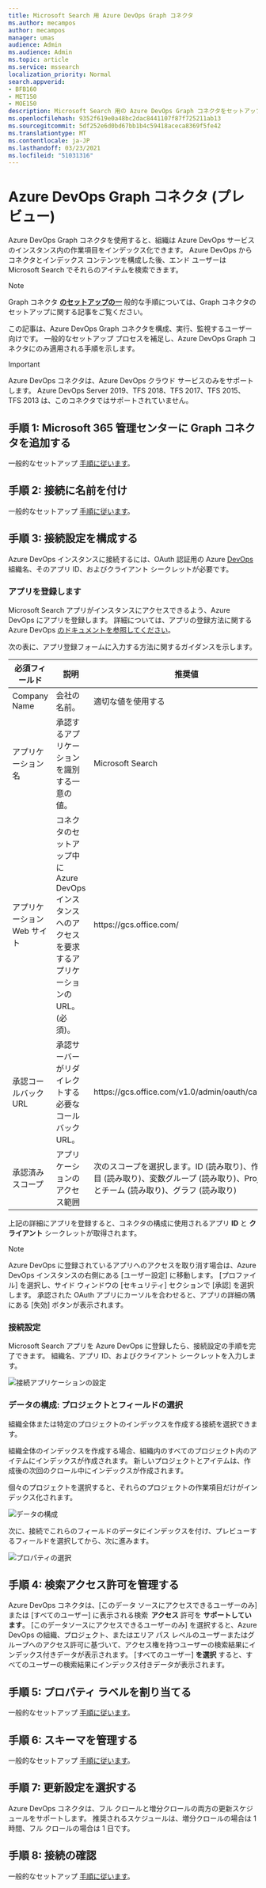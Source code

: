 ```yaml
---
title: Microsoft Search 用 Azure DevOps Graph コネクタ
ms.author: mecampos
author: mecampos
manager: umas
audience: Admin
ms.audience: Admin
ms.topic: article
ms.service: mssearch
localization_priority: Normal
search.appverid:
- BFB160
- MET150
- MOE150
description: Microsoft Search 用の Azure DevOps Graph コネクタをセットアップする
ms.openlocfilehash: 9352f619e0a48bc2dac8441107f87f725211ab13
ms.sourcegitcommit: 5df252e6d0bd67bb1b4c59418aceca8369f5fe42
ms.translationtype: MT
ms.contentlocale: ja-JP
ms.lasthandoff: 03/23/2021
ms.locfileid: "51031316"
---
```

<!---Previous ms.author: shgrover --->

# <a name="azure-devops-graph-connector-preview"></a>Azure DevOps Graph コネクタ (プレビュー)

Azure DevOps Graph コネクタを使用すると、組織は Azure DevOps サービスのインスタンス内の作業項目をインデックス化できます。 Azure DevOps からコネクタとインデックス コンテンツを構成した後、エンド ユーザーは Microsoft Search でそれらのアイテムを検索できます。

> [!NOTE]
> Graph コネクタ [**のセットアップの一**](configure-connector.md) 般的な手順については、Graph コネクタのセットアップに関する記事をご覧ください。

この記事は、Azure DevOps Graph コネクタを構成、実行、監視するユーザー向けです。 一般的なセットアップ プロセスを補足し、Azure DevOps Graph コネクタにのみ適用される手順を示します。

>[!IMPORTANT]
>Azure DevOps コネクタは、Azure DevOps クラウド サービスのみをサポートします。 Azure DevOps Server 2019、TFS 2018、TFS 2017、TFS 2015、TFS 2013 は、このコネクタではサポートされていません。

<!---## Before you get started-->

<!---Insert "Before you get started" recommendations for this data source-->

## <a name="step-1-add-a-graph-connector-in-the-microsoft-365-admin-center"></a>手順 1: Microsoft 365 管理センターに Graph コネクタを追加する

一般的なセットアップ [手順に従います](./configure-connector.md)。
<!---If the above phrase does not apply, delete it and insert specific details for your data source that are different from general setup 
instructions.-->

## <a name="step-2-name-the-connection"></a>手順 2: 接続に名前を付け

一般的なセットアップ [手順に従います](./configure-connector.md)。
<!---If the above phrase does not apply, delete it and insert specific details for your data source that are different from general setup 
instructions.-->

## <a name="step-3-configure-the-connection-settings"></a>手順 3: 接続設定を構成する

Azure DevOps インスタンスに接続するには、OAuth 認証用の Azure [DevOps](/azure/devops/organizations/accounts/create-organization) 組織名、そのアプリ ID、およびクライアント シークレットが必要です。

### <a name="register-an-app"></a>アプリを登録します

Microsoft Search アプリがインスタンスにアクセスできるよう、Azure DevOps にアプリを登録します。 詳細については、アプリの登録方法に関する Azure DevOps [のドキュメントを参照してください](/azure/devops/integrate/get-started/authentication/oauth?preserve-view=true&view=azure-devops#register-your-app)。

次の表に、アプリ登録フォームに入力する方法に関するガイダンスを示します。

必須フィールド | 説明 | 推奨値
--- | --- | ---
| Company Name         | 会社の名前。 | 適切な値を使用する   |
| アプリケーション名     | 承認するアプリケーションを識別する一意の値。    | Microsoft Search     |
| アプリケーション Web サイト  | コネクタのセットアップ中に Azure DevOps インスタンスへのアクセスを要求するアプリケーションの URL。 (必須)。  | https://<span>gcs.office.</span>com/
| 承認コールバック URL        | 承認サーバーがリダイレクトする必要なコールバック URL。 | https://<span>gcs.office.</span>com/v1.0/admin/oauth/callback|
| 承認済みスコープ | アプリケーションのアクセス範囲 | 次のスコープを選択します。ID (読み取り)、作業項目 (読み取り)、変数グループ (読み取り)、Project とチーム (読み取り)、グラフ (読み取り)|

上記の詳細にアプリを登録すると、コネクタの構成に使用されるアプリ **ID** と **クライアント** シークレットが取得されます。

>[!NOTE]
>Azure DevOps に登録されているアプリへのアクセスを取り消す場合は、Azure DevOps インスタンスの右側にある [ユーザー設定] に移動します。 [プロファイル] を選択し、サイド ウィンドウの [セキュリティ] セクションで [承認] を選択します。 承認された OAuth アプリにカーソルを合わせると、アプリの詳細の隅にある [失効] ボタンが表示されます。

### <a name="connection-settings"></a>接続設定

Microsoft Search アプリを Azure DevOps に登録したら、接続設定の手順を完了できます。 組織名、アプリ ID、およびクライアント シークレットを入力します。

![接続アプリケーションの設定](media/ADO_Connection_settings_2.png)

### <a name="configure-data-select-projects-and-fields"></a>データの構成: プロジェクトとフィールドの選択

組織全体または特定のプロジェクトのインデックスを作成する接続を選択できます。

組織全体のインデックスを作成する場合、組織内のすべてのプロジェクト内のアイテムにインデックスが作成されます。 新しいプロジェクトとアイテムは、作成後の次回のクロール中にインデックスが作成されます。

個々のプロジェクトを選択すると、それらのプロジェクトの作業項目だけがインデックス化されます。

![データの構成](media/ADO_Configure_data.png)

次に、接続でこれらのフィールドのデータにインデックスを付け、プレビューするフィールドを選択してから、次に進みます。

![プロパティの選択](media/ADO_choose_properties.png)

## <a name="step-4-manage-search-permissions"></a>手順 4: 検索アクセス許可を管理する

Azure DevOps コネクタは、[このデータ ソースにアクセスできるユーザーのみ] または [すべてのユーザー] に表示される検索  **アクセス** 許可を **サポートしています**。 [このデータソースにアクセスできるユーザーのみ] を選択すると、Azure DevOps の組織、プロジェクト、またはエリア パス レベルのユーザーまたはグループへのアクセス許可に基づいて、アクセス権を持つユーザーの検索結果にインデックス付きデータが表示されます。 [すべてのユーザー] **を選択** すると、すべてのユーザーの検索結果にインデックス付きデータが表示されます。

## <a name="step-5-assign-property-labels"></a>手順 5: プロパティ ラベルを割り当てる

一般的なセットアップ [手順に従います](./configure-connector.md)。

## <a name="step-6-manage-schema"></a>手順 6: スキーマを管理する

一般的なセットアップ [手順に従います](./configure-connector.md)。

## <a name="step-7-choose-refresh-settings"></a>手順 7: 更新設定を選択する

Azure DevOps コネクタは、フル クロールと増分クロールの両方の更新スケジュールをサポートします。
推奨されるスケジュールは、増分クロールの場合は 1 時間、フル クロールの場合は 1 日です。

## <a name="step-8-review-connection"></a>手順 8: 接続の確認

一般的なセットアップ [手順に従います](./configure-connector.md)。
<!---If the above phrase does not apply, delete it and insert specific details for your data source that are different from general setup 
instructions.-->

<!---## Troubleshooting-->
<!---Insert troubleshooting recommendations for this data source-->

<!---## Limitations-->
<!---Insert limitations for this data source-->